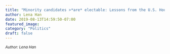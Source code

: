 ```yaml
---
title: "Minority candidates >*are* electable: Lessons from the U.S. House of Representatives"
author: Lena Han
date: 2019-08-13T14:59:50-07:00
featured_image: 
category: "Politics"
draft: false
---
```

<sup>*Author: Lena Han*</sup>
